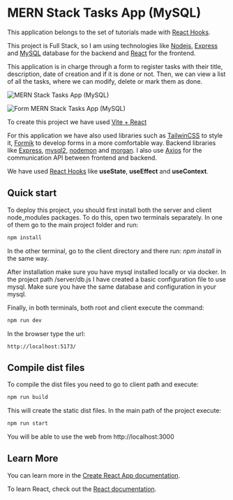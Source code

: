 # MERN Stack Tasks App (MySQL) 

This application belongs to the set of tutorials made with [React Hooks](https://es.reactjs.org/docs/hooks-intro.html).

This project is Full Stack, so I am using technologies like [Nodejs](https://nodejs.org/en/), [Express](https://expressjs.com/es/guide/routing.html) and [MySQL](https://hub.docker.com/_/mysql) database for the backend and [React](https://reactjs.org/) for the frontend.

This application is in charge through a form to register tasks with their title, description, date of creation and if it is done or not. Then, we can view a list of all the tasks, where we can modify, delete or mark them as done.

![MERN Stack Tasks App (MySQL)](https://i.ibb.co/4Rqt25v/mern-stack-tasks-app-mysql.png)

![Form MERN Stack Tasks App (MySQL)](https://i.ibb.co/kDHWHtY/form-mern-stack-tasks-app-mysql.png)

To create this project we have used [Vite + React](https://vitejs.dev/guide/)

For this application we have also used libraries such as [TailwinCSS](https://tailwindcss.com/docs/guides/vite) to style it, [Formik](https://formik.org/docs/overview) to develop forms in a more comfortable way. Backend libraries like [Express](https://www.npmjs.com/package/express), [mysql2](https://www.npmjs.com/package/mysql2), [nodemon](https://www.npmjs.com/package/nodemon) and [morgan](https://www.npmjs.com/package/morgan). I also use [Axios](https://axios-http.com/es/docs/intro) for the communication API between frontend and backend.

We have used [React Hooks](https://es.reactjs.org/docs/hooks-intro.html) like **useState**, **useEffect** and **useContext**.

## Quick start

To deploy this project, you should first install both the server and client node_modules packages. To do this, open two terminals separately. In one of them go to the main project folder and run: 

```bash
npm install
```

In the other terminal, go to the client directory and there run: *npm install* in the same way.

After installation make sure you have mysql installed locally or via docker. In the project path /server/db.js I have created a basic configuration file to use mysql. Make sure you have the same database and configuration in your mysql.

Finally, in both terminals, both root and client execute the command:

```bash
npm run dev
```

In the browser type the url:

```url
http://localhost:5173/
```
## Compile dist files

To compile the dist files you need to go to client path and execute:

```bash
npm run build
```

This will create the static dist files. In the main path of the project execute:
```bash
npm run start
```
You will be able to use the web from http://localhost:3000

## Learn More

You can learn more in the [Create React App documentation](https://facebook.github.io/create-react-app/docs/getting-started).

To learn React, check out the [React documentation](https://reactjs.org/).
